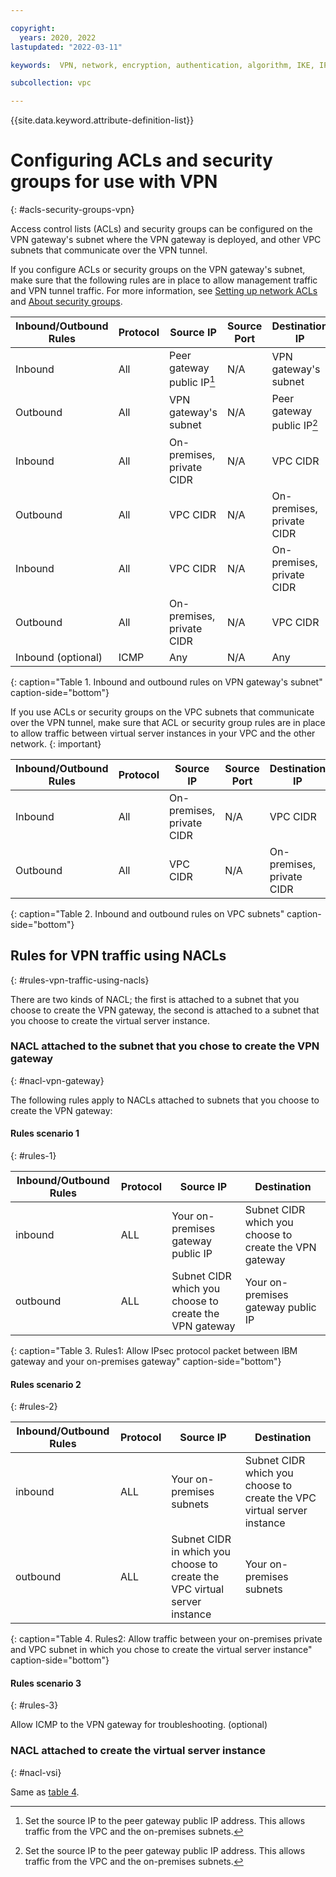```yaml
---

copyright:
  years: 2020, 2022
lastupdated: "2022-03-11"

keywords:  VPN, network, encryption, authentication, algorithm, IKE, IPsec, policies, gateway

subcollection: vpc

---
```


{{site.data.keyword.attribute-definition-list}}

# Configuring ACLs and security groups for use with VPN
{: #acls-security-groups-vpn}

Access control lists (ACLs) and security groups can be configured on the VPN gateway's subnet where the VPN gateway is deployed, and other VPC subnets that communicate over the VPN tunnel.

If you configure ACLs or security groups on the VPN gateway's subnet, make sure that the following rules are in place to allow management traffic and VPN tunnel traffic. For more information, see [Setting up network ACLs](/docs/vpc?topic=vpc-using-acls) and [About security groups](/docs/vpc?topic=vpc-using-security-groups).

| Inbound/Outbound Rules | Protocol | Source IP | Source Port | Destination IP | Destination Port |
|--------------|------|------|------|------|------------------|
| Inbound | All | Peer gateway public IP[^IP] | N/A | VPN gateway's subnet | N/A
| Outbound | All  | VPN gateway's subnet | N/A | Peer gateway public IP[^IP2] | N/A
| Inbound | All | On-premises, private CIDR | N/A | VPC CIDR | N/A
| Outbound | All  | VPC CIDR | N/A | On-premises, private CIDR | N/A
| Inbound | All  | VPC CIDR | N/A | On-premises, private CIDR | N/A
| Outbound | All | On-premises, private CIDR | N/A | VPC CIDR | N/A
| Inbound (optional) | ICMP | Any | N/A | Any | N/A
{: caption="Table 1. Inbound and outbound rules on VPN gateway's subnet" caption-side="bottom"}

If you use ACLs or security groups on the VPC subnets that communicate over the VPN tunnel, make sure that ACL or security group rules are in place to allow traffic between virtual server instances in your VPC and the other network.
{: important}

| Inbound/Outbound Rules | Protocol | Source IP | Source Port | Destination IP | Destination Port |
|--------------|------|------|------|------|------------------|
| Inbound | All | On-premises, private CIDR | N/A | VPC CIDR | N/A
| Outbound | All | VPC CIDR | N/A | On-premises, private CIDR | N/A
{: caption="Table 2. Inbound and outbound rules on VPC subnets" caption-side="bottom"}

[^IP]:Set the source IP to the peer gateway public IP address. This allows traffic from the VPC and the on-premises subnets.

[^IP2]:Set the source IP to the peer gateway public IP address. This allows traffic from the VPC and the on-premises subnets.

## Rules for VPN traffic using NACLs
{: #rules-vpn-traffic-using-nacls}

There are two kinds of NACL; the first is attached to a subnet that you choose to create the VPN gateway, the second is attached to a subnet that you choose to create the virtual server instance.

### NACL attached to the subnet that you chose to create the VPN gateway
{: #nacl-vpn-gateway}

The following rules apply to NACLs attached to subnets that you choose to create the VPN gateway: 

#### Rules scenario 1
{: #rules-1}

Inbound/Outbound Rules|Protocol| Source IP| Destination|
|---------------------|--------|----------|------------|
|inbound |ALL |Your on-premises gateway public IP|Subnet CIDR which you choose to create the VPN gateway|
|outbound |ALL |Subnet CIDR which you choose to create the VPN gateway|Your on-premises gateway public IP|
{: caption="Table 3. Rules1: Allow IPsec protocol packet between IBM gateway and your on-premises gateway" caption-side="bottom"}

#### Rules scenario 2
{: #rules-2}

Inbound/Outbound Rules|Protocol| Source IP| Destination|
|---------------------|--------|----------|------------|
|inbound |ALL |Your on-premises subnets|Subnet CIDR which you choose to create the VPC virtual server instance|
|outbound |ALL |Subnet CIDR in which you choose to create the VPC virtual server instance|Your on-premises subnets|
{: caption="Table 4. Rules2: Allow traffic between your on-premises private and VPC subnet in which you chose to create the virtual server instance" caption-side="bottom"}

#### Rules scenario 3
{: #rules-3}

Allow ICMP to the VPN gateway for troubleshooting. (optional)

### NACL attached to create the virtual server instance
{: #nacl-vsi}

Same as [table 4](#rules-2). 
